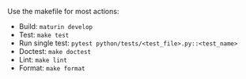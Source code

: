 Use the makefile for most actions:

* Build: `maturin develop`
* Test: `make test`
* Run single test: `pytest python/tests/<test_file>.py::<test_name>`
* Doctest: `make doctest`
* Lint: `make lint`
* Format: `make format`
